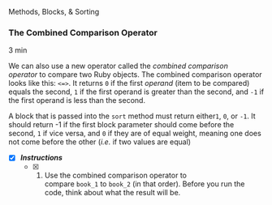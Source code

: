 Methods, Blocks, & Sorting

### The Combined Comparison Operator

3 min

We can also use a new operator called the _combined comparison operator_ to compare two Ruby objects. The combined comparison operator looks like this: `<=>`. It returns `0` if the first _operand_ (item to be compared) equals the second, `1` if the first operand is greater than the second, and `-1` if the first operand is less than the second.

A block that is passed into the `sort` method must return either`1`, `0`, or `-1`. It should return -1 if the first block parameter should come before the second, `1` if vice versa, and `0` if they are of equal weight, meaning one does not come before the other (_i.e._ if two values are equal)

- [x] ***Instructions***
    - [x] 1. Use the combined comparison operator to compare `book_1` to `book_2` (in that order). Before you run the code, think about what the result will be.